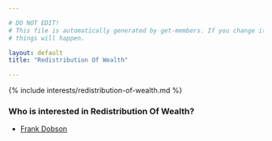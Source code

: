 ```yaml
---

# DO NOT EDIT!
# This file is automatically generated by get-members. If you change it, bad
# things will happen.

layout: default
title: "Redistribution Of Wealth"

---
```


{% include interests/redistribution-of-wealth.md %}

### Who is interested in Redistribution Of Wealth?


* [Frank Dobson](members/frank-dobson.html)

